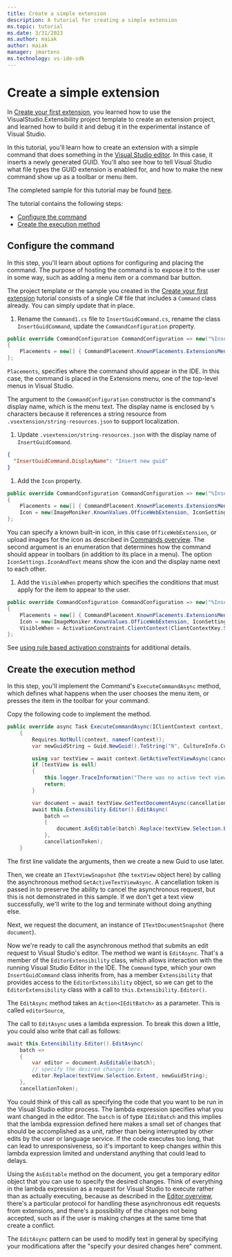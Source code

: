 ```yaml
---
title: Create a simple extension
description: A tutorial for creating a simple extension
ms.topic: tutorial
ms.date: 3/31/2023
ms.author: maiak
author: maiak
manager: jmartens
ms.technology: vs-ide-sdk
---
```

# Create a simple extension

In [Create your first extension](create-your-first-extension.md), you learned how to use the VisualStudio.Extensibility project template to create an extension project, and learned how to build it and debug it in the experimental instance of Visual Studio.

In this tutorial, you'll learn how to create an extension with a simple command that does something in the [Visual Studio editor](../extension-guides/editor/editor.md). In this case, it inserts a newly generated GUID. You'll also see how to tell Visual Studio what file types the GUID extension is enabled for, and how to make the new command show up as a toolbar or menu item.

The completed sample for this tutorial may be found [here](../../../New_Extensibility_Model/Samples/InsertGuid/).

The tutorial contains the following steps:

- [Configure the command](#configure-the-command)
- [Create the execution method](#create-the-execution-method)

## Configure the command

In this step, you'll learn about options for configuring and placing the command. The purpose of hosting the command is to expose it to the user in some way, such as adding a menu item or a command bar button.

The project template or the sample you created in the [Create your first extension](create-your-first-extension.md) tutorial consists of a single C# file that includes a `Command` class already. You can simply update that in place.

1. Rename the `Command1.cs` file to `InsertGuidCommand.cs`, rename the class `InsertGuidCommand`, update the `CommandConfiguration` property.

```csharp
public override CommandConfiguration CommandConfiguration => new("%InsertGuidCommand.DisplayName%")
{
    Placements = new[] { CommandPlacement.KnownPlacements.ExtensionsMenu },
};
```

`Placements`, specifies where the command should appear in the IDE. In this case, the command is placed in the Extensions menu, one of the top-level menus in Visual Studio.

The argument to the `CommandConfiguration` constructor is the command's display name, which is the menu text. The display name is enclosed by `%` characters because it references a string resource from `.vsextension/string-resources.json` to support localization.

1. Update `.vsextension/string-resources.json` with the display name of `InsertGuidCommand`.

```json
{
  "InsertGuidCommand.DisplayName": "Insert new guid"
}
```

1. Add the `Icon` property.

```csharp
public override CommandConfiguration CommandConfiguration => new("%InsertGuidCommand.DisplayName%")
{
    Placements = new[] { CommandPlacement.KnownPlacements.ExtensionsMenu },
    Icon = new(ImageMoniker.KnownValues.OfficeWebExtension, IconSettings.IconAndText),
};
```

You can specify a known built-in icon, in this case `OfficeWebExtension`, or upload images for the icon as described in [Commands overview](../extension-guides/command/command.md). The second argument is an enumeration that determines how the command should appear in toolbars (in addition to its place in a menu). The option `IconSettings.IconAndText` means show the icon and the display name next to each other.

1. Add the `VisibleWhen` property which specifies the conditions that must apply for the item to appear to the user.

```csharp
public override CommandConfiguration CommandConfiguration => new("%InsertGuidCommand.DisplayName%")
{
    Placements = new[] { CommandPlacement.KnownPlacements.ExtensionsMenu },
    Icon = new(ImageMoniker.KnownValues.OfficeWebExtension, IconSettings.IconAndText),
    VisibleWhen = ActivationConstraint.ClientContext(ClientContextKey.Shell.ActiveEditorContentType, ".+"),
};
```

See [using rule based activation constraints](./../inside-the-sdk/activation-constraints.md/#rule-based-activation-constraints) for additional details.

## Create the execution method

In this step, you'll implement the Command's `ExecuteCommandAsync` method, which defines what happens when the user chooses the menu item, or presses the item in the toolbar for your command.

Copy the following code to implement the method.

```csharp
public override async Task ExecuteCommandAsync(IClientContext context, CancellationToken cancellationToken)
    {
        Requires.NotNull(context, nameof(context));
        var newGuidString = Guid.NewGuid().ToString("N", CultureInfo.CurrentCulture);

        using var textView = await context.GetActiveTextViewAsync(cancellationToken);
        if (textView is null)
        {
            this.logger.TraceInformation("There was no active text view when command is     executed.");
            return;
        }

        var document = await textView.GetTextDocumentAsync(cancellationToken);
        await this.Extensibility.Editor().EditAsync(
            batch =>
            {
                document.AsEditable(batch).Replace(textView.Selection.Extent,    newGuidString);
            },
            cancellationToken);
    }
```

The first line validate the arguments, then we create a new Guid to use later.

Then, we create an `ITextViewSnapshot` (the `textView` object here) by calling the asynchronous method `GetActiveTextViewAsync`. A cancellation token is passed in to preserve the ability to cancel the asynchronous request, but this is not demonstrated in this sample. If we don't get a text view successfully, we'll write to the log and terminate without doing anything else.

Next, we request the document, an instance of `ITextDocumentSnapshot` (here `document`).

Now we're ready to call the asynchronous method that submits an edit request to Visual Studio's editor. The method we want is `EditAsync`. That's a member of the `EditorExtensibility` class, which allows interaction with the running Visual Studio Editor in the IDE. The `Command` type, which your own `InsertGuidCommand` class inherits from, has a member `Extensibility` that provides access to the `EditorExtensibility` object, so we can get to the `EditorExtensibility` class with a call to `this.Extensibility.Editor()`.

The `EditAsync` method takes an `Action<IEditBatch>` as a parameter. This is called `editorSource`,

The call to `EditAsync` uses a lambda expression. To break this down a little, you could also write that call as follows:

```csharp
await this.Extensibility.Editor().EditAsync(
    batch =>
    {
        var editor = document.AsEditable(batch);
        // specify the desired changes here:
        editor.Replace(textView.Selection.Extent, newGuidString);
    },
    cancellationToken);
```

You could think of this call as specifying the code that you want to be run in the Visual Studio editor process. The lambda expression specifies what you want changed in the editor. The `batch` is of type `IEditBatch` and this implies that the lambda expression defined here makes a small set of changes that should be accomplished as a unit, rather than being interrupted by other edits by the user or language service. If the code executes too long, that can lead to unresponsiveness, so it's important to keep changes within this lambda expression limited and understand anything that could lead to delays.

Using the `AsEditable` method on the document, you get a temporary editor object that you can use to specify the desired changes. Think of everything in the lambda expression as a request for Visual Studio to execute rather than as actually executing, because as described in the [Editor overview](../extension-guides/editor/editor.md), there's a particular protocol for handling these asynchronous edit requests from extensions, and there's a possibility of the changes not being accepted, such as if the user is making changes at the same time that create a conflict.

The `EditAsync` pattern can be used to modify text in general by specifying your modifications after the "specify your desired changes here" comment.
